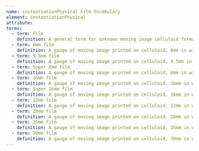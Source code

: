 ```yaml
---
name: instantiationPhysical Film Vocabulary
element: instantiationPhysical
attribute:
terms:
  - term: Film
    definition: A general term for unknown moving image celluloid formats. If more specific format information is known, please use the appropriate term from the list.
  - term: 8mm film
    definition: A gauge of moving image printed on celluloid, 8mm in width.
  - term: 9.5mm film
    definition: A gauge of moving image printed on celluloid, 9.5mm in width.
  - term: Super 8mm film
    definition: A gauge of moving image printed on celluloid, 8mm in width, with an expanded picture area.
  - term: 16mm film
    definition: A gauge of moving image printed on celluloid, 16mm in width.
  - term: Super 16mm film
    definition: A gauge of moving image printed on celluloid, 16mm in width, with an expanded picture area.
  - term: 22mm film
    definition: A gauge of moving image printed on celluloid, 22mm in width.
  - term: 28mm film
    definition: A gauge of moving image printed on celluloid, 28mm in width.
  - term: 35mm film
    definition: A gauge of moving image printed on celluloid, 35mm in width. Some 35mm films may be printed on paper.
  - term: 70mm film
    definition: A gauge of moving image printed on celluloid, 70mm in width.
---
```

